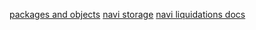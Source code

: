 
[packages and objects](https://github.com/naviprotocol/examples/blob/main/main.ts)
[ navi storage](https://suiscan.xyz/mainnet/object/0xbb4e2f4b6205c2e2a2db47aeb4f830796ec7c005f88537ee775986639bc442fe)
[navi liquidations docs](https://naviprotocol.gitbook.io/navi-protocol-docs/getting-started/liquidations)